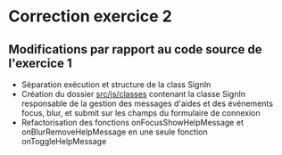 # Correction exercice 2

## Modifications par rapport au code source de l'exercice 1

- Séparation exécution et structure de la class SignIn
- Création du dossier [src/js/classes](./src/js/classes/) contenant la classe SignIn responsable de la gestion des messages d'aides et des événements focus, blur, et submit sur les champs du formulaire de connexion
- Refactorisation des fonctions onFocusShowHelpMessage et onBlurRemoveHelpMessage en une seule fonction onToggleHelpMessage